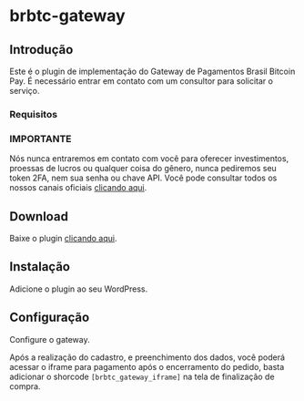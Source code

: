# brbtc-gateway
## Introdução
Este é o plugin de implementação do Gateway de Pagamentos Brasil Bitcoin Pay. É necessário entrar em contato com um consultor para solicitar o serviço.

### Requisitos

### IMPORTANTE
Nós nunca entraremos em contato com você para oferecer investimentos, proessas de lucros ou qualquer coisa do gênero, nunca pediremos seu token 2FA, nem sua senha ou chave API. Você pode consultar todos os nossos canais oficiais [clicando aqui](https://brasilbitcoin.com.br/verificar-autenticidade).

## Download
Baixe o plugin [clicando aqui](https://github.com/brbtcoficial/brbtc-gateway/archive/refs/heads/main.zip).

## Instalação
Adicione o plugin ao seu WordPress.

## Configuração
Configure o gateway.

Após a realização do cadastro, e preenchimento dos dados, você poderá acessar o iframe para pagamento após o encerramento do pedido, basta adicionar o shorcode `[brbtc_gateway_iframe]` na tela de finalização de compra.
